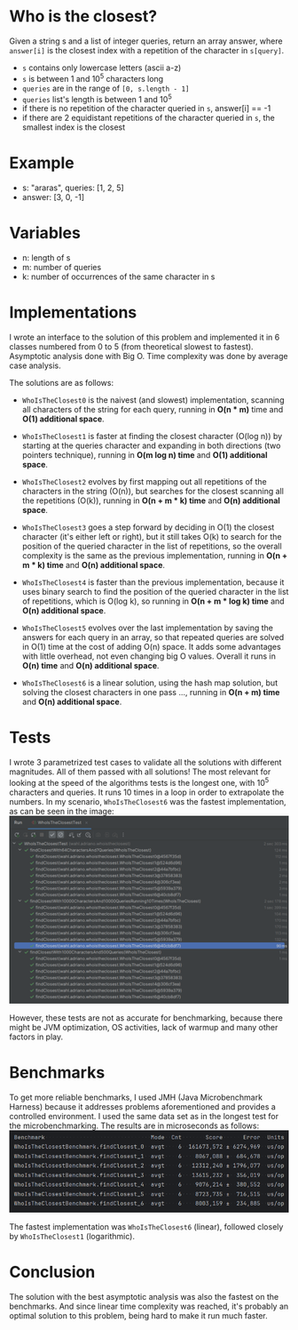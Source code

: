 
# Who is the closest?

Given a string s and a list of integer queries, return an array answer, where `answer[i]` is the closest index with a
repetition of the character in `s[query]`.

- `s` contains only lowercase letters (ascii a-z)
- `s` is between 1 and 10<sup>5</sup> characters long
- `queries` are in the range of `[0, s.length - 1]`
- `queries` list's length is between 1 and 10<sup>5</sup>
- if there is no repetition of the character queried in `s`, answer[i] == -1
- if there are 2 equidistant repetitions of the character queried in `s`, the smallest index is the closest

# Example

- s: "araras", queries: [1, 2, 5]
- answer: [3, 0, -1]

# Variables

- n: length of s
- m: number of queries
- k: number of occurrences of the same character in s

# Implementations

I wrote an interface to the solution of this problem and implemented it in 6 classes numbered from 0 to 5 (from
theoretical slowest to fastest). Asymptotic analysis done with Big O. Time complexity was done by average case analysis.

The solutions are as follows:

- `WhoIsTheClosest0` is the naivest (and slowest) implementation, scanning all characters of the string for each query,
running in **O(n * m)** time and **O(1) additional space**.

- `WhoIsTheClosest1` is faster at finding the closest character (O(log n)) by starting at the queries character and
expanding in both directions (two pointers technique), running in **O(m log n) time** and **O(1) additional space**.

- `WhoIsTheClosest2` evolves by first mapping out all repetitions of the characters in the string (O(n)), but searches
for the closest scanning all the repetitions (O(k)), running in **O(n + m * k) time** and **O(n) additional space**.

- `WhoIsTheClosest3` goes a step forward by deciding in O(1) the closest character (it's either left or right), but it
still takes O(k) to search for the position of the queried character in the list of repetitions, so the overall
complexity is the same as the previous implementation, running in **O(n + m * k) time** and **O(n) additional space**.

- `WhoIsTheClosest4` is faster than the previous implementation, because it uses binary search to find the position of
the queried character in the list of repetitions, which is O(log k), so running in **O(n + m * log k) time** and **O(n)
additional space**.

- `WhoIsTheClosest5` evolves over the last implementation by saving the answers for each query in an array, so
that repeated queries are solved in O(1) time at the cost of adding O(n) space. It adds some advantages with
little overhead, not even changing big O values. Overall it runs in **O(n) time** and **O(n) additional space**.

- `WhoIsTheClosest6` is a linear solution, using the hash map solution, but solving the closest characters in one pass 
..., running in **O(n + m) time** and **O(n) additional space**.

# Tests

I wrote 3 parametrized test cases to validate all the solutions with different magnitudes.
All of them passed with all solutions!
The most relevant for looking at the speed of the algorithms tests is the longest one, with 10<sup>5</sup> characters and
queries. It runs 10 times in a loop in order to extrapolate the numbers.
In my scenario, `WhoIsTheClosest6` was the fastest implementation, as can be seen in the image:
![test_run.png](test_run.png)

However, these tests are not as accurate for benchmarking, because there might be JVM optimization, OS activities,
lack of warmup and many other factors in play.

# Benchmarks

To get more reliable benchmarks, I used JMH (Java Microbenchmark Harness) because it addresses problems aforementioned
and provides a controlled environment.
I used the same data set as in the longest test for the microbenchmarking.
The results are in microseconds as follows:
![jmh_benchmarking.png](jmh_benchmarking.png)

The fastest implementation was `WhoIsTheClosest6` (linear), followed closely by `WhoIsTheClosest1` (logarithmic).

# Conclusion

The solution with the best asymptotic analysis was also the fastest on the benchmarks. And since linear time complexity
was reached, it's probably an optimal solution to this problem, being hard to make it run much faster.
